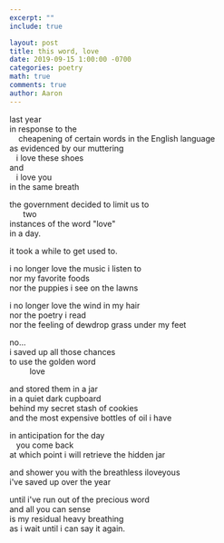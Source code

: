 ```yaml
---
excerpt: ""
include: true

layout: post
title: this word, love 
date: 2019-09-15 1:00:00 -0700
categories: poetry
math: true
comments: true
author: Aaron
---
```


last year  
in response to the  
&nbsp;&nbsp;&nbsp;&nbsp;cheapening of certain words in the English language  
as evidenced by our muttering  
&nbsp;&nbsp;&nbsp;i love these shoes  
and  
&nbsp;&nbsp;&nbsp;i love you  
in the same breath

the government decided to limit us to  
&nbsp;&nbsp;&nbsp;&nbsp;&nbsp;&nbsp;two  
instances of the word "love"  
in a day.  

it took a while to get used to.  

i no longer love the music i listen to  
nor my favorite foods  
nor the puppies i see on the lawns  

i no longer love the wind in my hair  
nor the poetry i read  
nor the feeling of dewdrop grass under my feet  

no...  
i saved up all those chances  
to use the golden word  
&nbsp;&nbsp;&nbsp;&nbsp;&nbsp;&nbsp;&nbsp;&nbsp;&nbsp;love  

and stored them in a jar  
in a quiet dark cupboard  
behind my secret stash of cookies  
and the most expensive bottles of oil i have  

in anticipation for the day  
&nbsp;&nbsp;&nbsp;you come back  
at which point i will retrieve the hidden jar  

and shower you with the breathless iloveyous  
i've saved up over the year  

until i've run out of the precious word  
and all you can sense  
is my residual heavy breathing  
as i wait until i can say it again.
